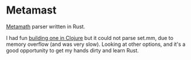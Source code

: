 # Metamast

[Metamath](http://us.metamath.org/) parser written in Rust.

I had fun [building one in Clojure](https://github.com/japonophile/mm-clj) but it could not parse set.mm, due to memory overflow (and was very slow).
Looking at other options, and it's a good opportunity to get my hands dirty and learn Rust.



